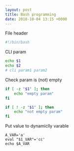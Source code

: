 ```yaml
---
layout: post
title: Bash programming
date: 2018-10-04 13:15 +0000
---
```



File header

```bash
#!/bin/bash
```

CLI param

```bash
echo $1
echo $2
# cli param1 param2
```

Check param is (not) empty

```bash
if [ -z "$1" ]; then
    echo "empty param"
fi

if [ ! -z "$1" ]; then
    echo "not empty param"
fi
```

Put value to dynamiclly varable 

```
A_VAR='a'
eval "$1_VAR"='cc'
echo $A_VAR
```






